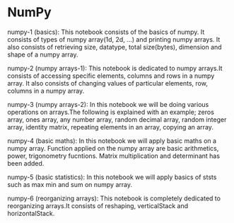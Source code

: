 # NumPy

numpy-1 (basics):
This notebook consists of the basics of numpy. It consists of types of numpy array(1d, 2d, ...) and printing numpy arrays. It also consists of retrieving size, datatype, total size(bytes), dimension and shape of a numpy array.

numpy-2 (numpy arrays-1):
This notebook is dedicated to numpy arrays.It consists of accessing specific elements, columns and rows in a numpy array. It also consists of changing values of particular elements, row, columns in a numpy array.

numpy-3 (numpy arrays-2):
In this notebook we will be doing various operations on arrays.The following is explained with an example; zeros array, ones array, any number array, random decimal array, random integer array, identity matrix, repeating elements in an array, copying an array.

numpy-4 (basic maths):
In this notebook we will apply basic maths on a numpy array. Function applied on the numpy array are basic arithmetics, power, trigonometry fucntions. Matrix multiplication and determinant has been added.

numpy-5 (basic statistics):
In this notebook we will apply basics of ststs such as max min and sum on numpy array.

numpy-6 (reorganizing arrays):
This notebook is completely dedicated to reorganizing arrays.It consists of reshaping, verticalStack and horizontalStack.
